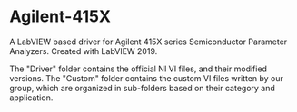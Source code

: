 # Agilent-415X
A LabVIEW based driver for Agilent 415X series Semiconductor Parameter Analyzers. Created with LabVIEW 2019.

The "Driver" folder contains the official NI VI files, and their modified versions. The "Custom" folder contains the custom VI files written by our group, which are organized in sub-folders based on their category and application.
